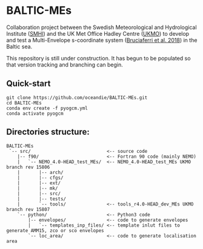 # BALTIC-MEs
Collaboration project between the Swedish Meteorological and Hydrological Institute ([SMHI](https://www.smhi.se/en/q/Stockholm/2673730)) and the UK Met Office Hadley Centre ([UKMO](https://www.metoffice.gov.uk/weather/climate/met-office-hadley-centre/index)) to develop and test a Multi-Envelope s-coordinate system ([Bruciaferri et al. 2018](https://link.springer.com/article/10.1007/s10236-018-1189-x)) in the Baltic sea.

This repository is still under construction. It has begun to be populated so that version tracking and branching can begin.

## Quick-start

```shell
git clone https://github.com/oceandie/BALTIC-MEs.git
cd BALTIC-MEs
conda env create -f pyogcm.yml
conda activate pyogcm
```

## Directories structure:

```
BALTIC-MEs
 `-- src/                            <-- source code
    |-- f90/                         <-- Fortran 90 code (mainly NEMO)
    |   `-- NEMO_4.0-HEAD_test_MEs/  <-- NEMO_4.0-HEAD_test_MEs UKMO branch rev 15806
    |       |-- arch/
    |       |-- cfgs/
    |       |-- ext/
    |       |-- mk/
    |       |-- src/
    |       |-- tests/
    |       `-- tools/               <-- tools_r4.0-HEAD_dev_MEs UKMO branch rev 15807
    `-- python/                      <-- Python3 code
        |-- envelopes/               <-- code to generate envelopes
        |   `-- templates_inp_files/ <-- template inlut files to generate AMM15, zco or sco envelopes
        `-- loc_area/                <-- code to generate localisation area
```
